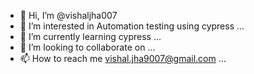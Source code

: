 - 👋 Hi, I’m @vishaljha007
- 👀 I’m interested in Automation testing using cypress ...
- 🌱 I’m currently learning cypress ...
- 💞️ I’m looking to collaborate on ...
- 📫 How to reach me vishal.jha9007@gmail.com ...

<!---
vishaljha007/vishaljha007 is a ✨ special ✨ repository because its `README.md` (this file) appears on your GitHub profile.
You can click the Preview link to take a look at your changes.
--->
